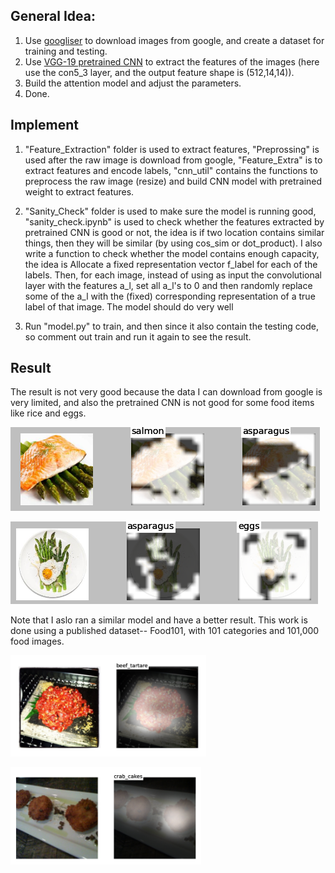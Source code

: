 ## General Idea:

1. Use [googliser](https://github.com/teracow/googliser) to download images from google, and create a dataset for training and testing.
2. Use [VGG-19 pretrained CNN](http://www.robots.ox.ac.uk/~vgg/research/very_deep/) to extract the features of the images (here use the con5_3 layer, and the output feature shape is (512,14,14)).
3. Build the attention model and adjust the parameters.
4. Done.

## Implement

1. "Feature_Extraction" folder is used to extract features, "Preprossing" is used after the raw image is download from google, "Feature_Extra" is to extract features and encode labels, "cnn_util" contains the functions to preprocess the raw image (resize) and build CNN model with pretrained weight to extract features.

2. "Sanity_Check" folder is used to make sure the model is running good, "sanity_check.ipynb" is used to check whether the features extracted by pretrained CNN is good or not, the idea is if two location contains similar things, then they will be similar (by using cos_sim or dot_product). I also write a function to check whether the model contains enough capacity, the idea is  Allocate a fixed representation vector f_label for each of the labels. Then, for each image, instead of using as input the convolutional layer with the features a_l, set all a_l's to 0 and then randomly replace some of the a_l with the (fixed) corresponding representation of a true label of that image. The model should do very well 

3. Run "model.py" to train, and then since it also contain the testing code, so comment out train and run it again to see the result.

## Result
The result is not very good because the data I can download from google is very limited, and also the pretrained CNN is not good for some food items like rice and eggs.

![alt tag](https://github.com/1230pitchanqw/Food_image_recognition/blob/master/result/11.png)

![alt tag](https://github.com/1230pitchanqw/Food_image_recognition/blob/master/result/12.png)



Note that I aslo ran a similar model and have a better result. This work is done using a published dataset-- Food101, with 101 categories and 101,000 food images.

![alt tag](https://github.com/1230pitchanqw/Food_image_recognition/blob/master/result/21.png)

![alt tag](https://github.com/1230pitchanqw/Food_image_recognition/blob/master/result/22.png)
